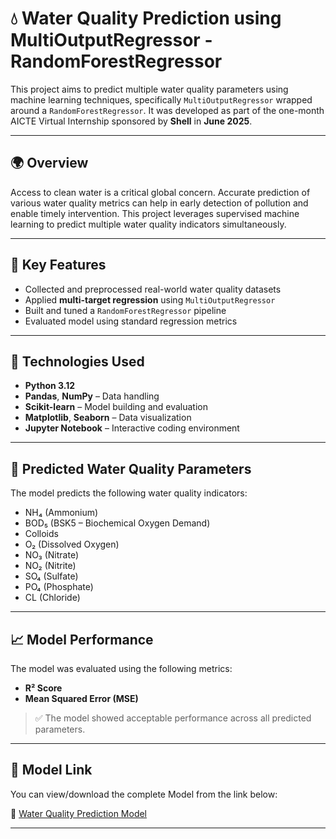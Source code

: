 # 💧 Water Quality Prediction using MultiOutputRegressor - RandomForestRegressor

This project aims to predict multiple water quality parameters using machine learning techniques, specifically `MultiOutputRegressor` wrapped around a `RandomForestRegressor`. It was developed as part of the one-month AICTE Virtual Internship sponsored by **Shell** in **June 2025**.

---

## 🌍 Overview

Access to clean water is a critical global concern. Accurate prediction of various water quality metrics can help in early detection of pollution and enable timely intervention. This project leverages supervised machine learning to predict multiple water quality indicators simultaneously.

---

## 🧠 Key Features

- Collected and preprocessed real-world water quality datasets  
- Applied **multi-target regression** using `MultiOutputRegressor`  
- Built and tuned a `RandomForestRegressor` pipeline  
- Evaluated model using standard regression metrics  

---

## 🔧 Technologies Used

- **Python 3.12**  
- **Pandas**, **NumPy** – Data handling  
- **Scikit-learn** – Model building and evaluation  
- **Matplotlib**, **Seaborn** – Data visualization  
- **Jupyter Notebook** – Interactive coding environment  

---

## 🔬 Predicted Water Quality Parameters

The model predicts the following water quality indicators:

- NH₄ (Ammonium)
- BOD₅ (BSK5 – Biochemical Oxygen Demand)
- Colloids
- O₂ (Dissolved Oxygen)
- NO₃ (Nitrate)
- NO₂ (Nitrite)
- SO₄ (Sulfate)
- PO₄ (Phosphate)
- CL (Chloride)

---

## 📈 Model Performance

The model was evaluated using the following metrics:

- **R² Score**  
- **Mean Squared Error (MSE)**  

> ✅ The model showed acceptable performance across all predicted parameters.

---

## 🔗 Model Link

You can view/download the complete Model from the link below:

📁 [Water Quality Prediction Model](https://drive.google.com/file/d/18RJzu35vyuMgpcAE590u1IaDvHY3-SWq/view?usp=sharing)

---

